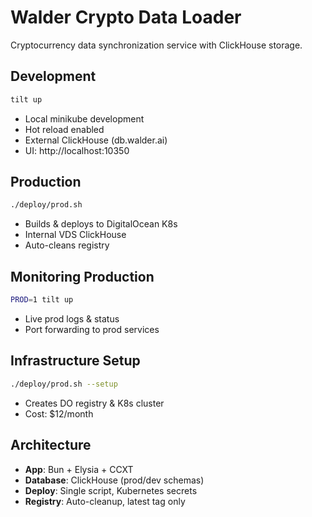 # Walder Crypto Data Loader

Cryptocurrency data synchronization service with ClickHouse storage.

## Development

```bash
tilt up
```
- Local minikube development
- Hot reload enabled
- External ClickHouse (db.walder.ai)
- UI: http://localhost:10350

## Production

```bash
./deploy/prod.sh
```
- Builds & deploys to DigitalOcean K8s
- Internal VDS ClickHouse
- Auto-cleans registry

## Monitoring Production

```bash
PROD=1 tilt up
```
- Live prod logs & status
- Port forwarding to prod services

## Infrastructure Setup

```bash
./deploy/prod.sh --setup
```
- Creates DO registry & K8s cluster
- Cost: $12/month

## Architecture

- **App**: Bun + Elysia + CCXT
- **Database**: ClickHouse (prod/dev schemas)
- **Deploy**: Single script, Kubernetes secrets
- **Registry**: Auto-cleanup, latest tag only
